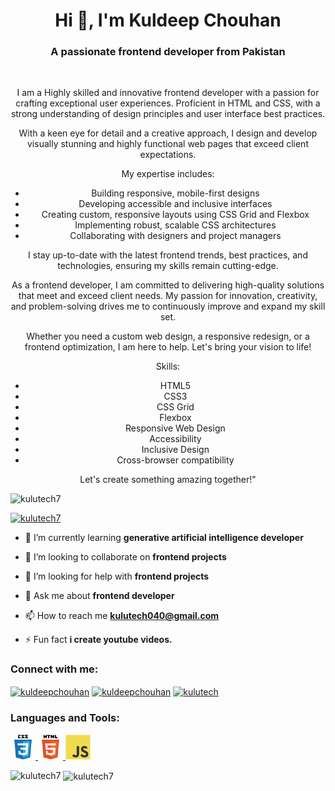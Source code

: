 <h1 align="center">Hi 👋, I'm Kuldeep Chouhan</h1>
<h3 align="center">A passionate frontend developer from Pakistan</h3> <br><p><center>I am a Highly skilled and innovative frontend developer with a passion for crafting exceptional user experiences. Proficient in HTML and CSS, with a strong understanding of design principles and user interface best practices.

With a keen eye for detail and a creative approach, I design and develop visually stunning and highly functional web pages that exceed client expectations.

My expertise includes:

- Building responsive, mobile-first designs
- Developing accessible and inclusive interfaces
- Creating custom, responsive layouts using CSS Grid and Flexbox
- Implementing robust, scalable CSS architectures
- Collaborating with designers and project managers

I stay up-to-date with the latest frontend trends, best practices, and technologies, ensuring my skills remain cutting-edge.

As a frontend developer, I am committed to delivering high-quality solutions that meet and exceed client needs. My passion for innovation, creativity, and problem-solving drives me to continuously improve and expand my skill set.

Whether you need a custom web design, a responsive redesign, or a frontend optimization, I am here to help. Let's bring your vision to life!

Skills:

- HTML5
- CSS3
- CSS Grid
- Flexbox
- Responsive Web Design
- Accessibility
- Inclusive Design
- Cross-browser compatibility

Let's create something amazing together!"</center></p>

<p align="left"> <img src="https://komarev.com/ghpvc/?username=kulutech7&label=Profile%20views&color=0e75b6&style=flat" alt="kulutech7" /> </p>

<p align="left"> <a href="https://github.com/ryo-ma/github-profile-trophy"><img src="https://github-profile-trophy.vercel.app/?username=kulutech7" alt="kulutech7" /></a> </p>

- 🌱 I’m currently learning **generative artificial intelligence developer**

- 👯 I’m looking to collaborate on **frontend projects**

- 🤝 I’m looking for help with **frontend projects**

- 💬 Ask me about **frontend developer**

- 📫 How to reach me **kulutech040@gmail.com**

- ⚡ Fun fact **i create youtube videos.**

<h3 align="left">Connect with me:</h3>
<p align="left">
<a href="https://fb.com/kuldeepchouhan" target="blank"><img align="center" src="https://raw.githubusercontent.com/rahuldkjain/github-profile-readme-generator/master/src/images/icons/Social/facebook.svg" alt="kuldeepchouhan" height="30" width="40" /></a>
<a href="https://instagram.com/kuldeepchouhan" target="blank"><img align="center" src="https://raw.githubusercontent.com/rahuldkjain/github-profile-readme-generator/master/src/images/icons/Social/instagram.svg" alt="kuldeepchouhan" height="30" width="40" /></a>
<a href="https://www.youtube.com/c/kulutech" target="blank"><img align="center" src="https://raw.githubusercontent.com/rahuldkjain/github-profile-readme-generator/master/src/images/icons/Social/youtube.svg" alt="kulutech" height="30" width="40" /></a>
</p>

<h3 align="left">Languages and Tools:</h3>
<p align="left"> <a href="https://www.w3schools.com/css/" target="_blank" rel="noreferrer"> <img src="https://raw.githubusercontent.com/devicons/devicon/master/icons/css3/css3-original-wordmark.svg" alt="css3" width="40" height="40"/> </a> <a href="https://www.w3.org/html/" target="_blank" rel="noreferrer"> <img src="https://raw.githubusercontent.com/devicons/devicon/master/icons/html5/html5-original-wordmark.svg" alt="html5" width="40" height="40"/> </a> <a href="https://developer.mozilla.org/en-US/docs/Web/JavaScript" target="_blank" rel="noreferrer"> <img src="https://raw.githubusercontent.com/devicons/devicon/master/icons/javascript/javascript-original.svg" alt="javascript" width="40" height="40"/> </a> </p>

<p><img align="left" src="https://github-readme-stats.vercel.app/api/top-langs?username=kulutech7&show_icons=true&locale=en&layout=compact" alt="kulutech7" /></p>

<p>&nbsp;<img align="center" src="https://github-readme-stats.vercel.app/api?username=kulutech7&show_icons=true&locale=en" alt="kulutech7" /></p>

